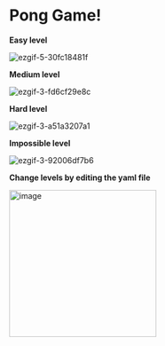 # Pong Game!

**Easy level** 



![ezgif-5-30fc18481f](https://github.com/zeniaharoon/pong_game/assets/93739116/d6d200a8-18b4-4b2e-b342-973f83eceb5d)

**Medium level** 



![ezgif-3-fd6cf29e8c](https://github.com/zeniaharoon/pong_game/assets/93739116/e3884d54-d54d-42a7-848d-2f0b1f68a8a1)

**Hard level** 



![ezgif-3-a51a3207a1](https://github.com/zeniaharoon/pong_game/assets/93739116/92c061ba-460e-4b3c-b58e-872e7cb20b21)

**Impossible level** 



![ezgif-3-92006df7b6](https://github.com/zeniaharoon/pong_game/assets/93739116/6c848f9a-e928-4848-ac5d-9a1920359120)

**Change levels by editing the yaml file** 



<img width="265" alt="image" src="https://github.com/zeniaharoon/pong_game/assets/93739116/f77d02e3-534a-4f7f-be2a-3c2d7404e572">

